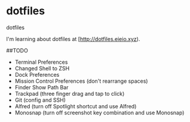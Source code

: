# dotfiles
dotfiles

I'm learning about dotfiles at [http://dotfiles.eieio.xyz).

##TODO
- Terminal Preferences
- Changed Shell to ZSH
- Dock Preferences
- Mission Control Preferences (don't rearrange spaces)
- Finder Show Path Bar
- Trackpad (three finger drag and tap to click)
- Git (config and SSH)
- Alfred (turn off Spotlight shortcut and use Alfred)
- Monosnap (turn off screenshot key combination and use Monosnap)